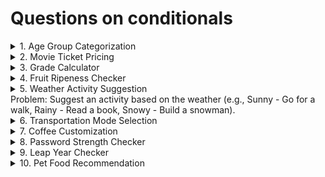 # Questions on conditionals

<details>
<summary>1. Age Group Categorization</summary>
    Classify a person's age group: Child (< 13), Teenager (13-19), Adult (20-59), Senior (60+).
</details>
<details>
    <summary>2. Movie Ticket Pricing</summary>
    Problem: Movie tickets are priced based on age: $12 for adults (18 and over), $8 for children. Everyone gets a $2 discount on Wednesday.
</details>
<details>
    <summary>3. Grade Calculator</summary>
    Problem: Assign a letter grade based on a student's score: A (90-100), B (80-89), C (70-79), D (60-69), F (below 60).
</details>
<details>
    <summary>4. Fruit Ripeness Checker</summary>
    Problem: Determine if a fruit is ripe, overripe, or unripe based on its color. (e.g., Banana: Green - Unripe, Yellow - Ripe, Brown - Overripe)
</details>
<details>
    <summary>5. Weather Activity Suggestion<summary>
    Problem: Suggest an activity based on the weather (e.g., Sunny - Go for a walk, Rainy - Read a book, Snowy - Build a snowman).
</details>
<details>
    <summary>6. Transportation Mode Selection</summary>
    Problem: Choose a mode of transportation based on the distance (e.g., <3 km: Walk, 3-15 km: Bike, >15 km: Car).
</details>
<details>
    <summary>7. Coffee Customization</summary>
    Problem: Customize a coffee order: "Small", "Medium", or "Large" with an option for "Extra shot" of espresso.
</details>
<details>
    <summary>8. Password Strength Checker</summary>
    Problem: Check if a password is "Weak", "Medium", or "Strong". Criteria: < 6 chars (Weak), 6-10 chars (Medium), >10 chars (Strong).
</details>
<details>
    <summary>9. Leap Year Checker</summary>
    Problem: Determine if a year is a leap year. (Leap years are divisible by 4, but not by 100 unless also divisible by 400).
</details>
<details>
    <summary>10. Pet Food Recommendation</summary>
    Problem: Recommend a type of pet food based on the pet's species and age. (e.g., Dog: <2 years - Puppy food, Cat: >5 years - Senior cat food).
</details>